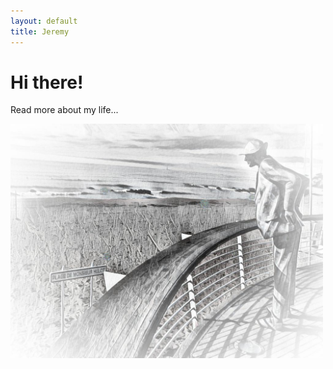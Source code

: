 ```yaml
---
layout: default
title: Jeremy
---
```

<div class="blurb">
	<h1>Hi there!</h1>
	<p>Read more about my life...</p>
	<img src="assets/images/Hulot.jpg" alt="Hulot.jpg" title="Hulot" width="500" />
</div>
